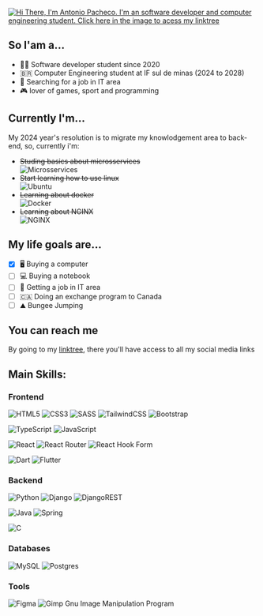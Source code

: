 [![Hi There, I'm Antonio Pacheco. I'm an software developer and computer engineering student. Click here in the image to acess my linktree](https://github.com/AntonioPGR/AntonioPGR/assets/86210494/80ba25e2-680b-4fd1-97cc-714b9ef2fdb1)](https://linktr.ee/antoniopgr)

## So I'am a...
- 🧑‍💻 Software developer student since 2020
- 🇧🇷 Computer Engineering student at IF sul de minas (2024 to 2028)
- 💼 Searching for a job in IT area
- 🎮 lover of games, sport and programming

## Currently I'm...
My 2024 year's resolution is to migrate my knowlodgement area to back-end, so, currently i'm:
  - ~~Studing basics about microsservices~~ <br>
    ![Microsservices](https://github.com/AntonioPGR/AntonioPGR/assets/86210494/fa8ea9ef-c4d3-4ee0-aa33-462a4c439a37)
  - ~~Start learning how to use linux~~ <br>
    ![Ubuntu](https://img.shields.io/badge/Ubuntu-E95420?style=for-the-badge&logo=ubuntu&logoColor=white)
  - ~~Learning about docker~~ <br>
    ![Docker](https://img.shields.io/badge/docker-%230db7ed.svg?style=for-the-badge&logo=docker&logoColor=white)
  - ~~Learning about NGINX~~ <br>
    ![NGINX](https://img.shields.io/badge/nginx-%23009639.svg?style=for-the-badge&logo=nginx&logoColor=white)  

## My life goals are...
- [x] 🖥️ Buying a computer
- [ ] 💻 Buying a notebook
- [ ] 💼 Getting a job in IT area
- [ ] 🇨🇦 Doing an exchange program to Canada
- [ ] ⛰️ Bungee Jumping

## You can reach me
By going to my [linktree](https://linktr.ee/AntonioPGR), there you'll have access to all my social media links

## Main Skills:
### Frontend
![HTML5](https://img.shields.io/badge/html5-%23E34F26.svg?style=for-the-badge&logo=html5&logoColor=white) 
![CSS3](https://img.shields.io/badge/css3-%231572B6.svg?style=for-the-badge&logo=css3&logoColor=white) 
![SASS](https://img.shields.io/badge/SASS-hotpink.svg?style=for-the-badge&logo=SASS&logoColor=white)
![TailwindCSS](https://img.shields.io/badge/tailwindcss-%2338B2AC.svg?style=for-the-badge&logo=tailwind-css&logoColor=white)
![Bootstrap](https://img.shields.io/badge/bootstrap-%238511FA.svg?style=for-the-badge&logo=bootstrap&logoColor=white)
<br>

![TypeScript](https://img.shields.io/badge/typescript-%23007ACC.svg?style=for-the-badge&logo=typescript&logoColor=white) 
![JavaScript](https://img.shields.io/badge/javascript-%23323330.svg?style=for-the-badge&logo=javascript&logoColor=%23F7DF1E) 
<br> 

![React](https://img.shields.io/badge/react-%2320232a.svg?style=for-the-badge&logo=react&logoColor=%2361DAFB)
![React Router](https://img.shields.io/badge/React_Router-CA4245?style=for-the-badge&logo=react-router&logoColor=white)
![React Hook Form](https://img.shields.io/badge/React%20Hook%20Form-%23EC5990.svg?style=for-the-badge&logo=reacthookform&logoColor=white)
<br>

![Dart](https://img.shields.io/badge/dart-%230175C2.svg?style=for-the-badge&logo=dart&logoColor=white)
![Flutter](https://img.shields.io/badge/Flutter-%2302569B.svg?style=for-the-badge&logo=Flutter&logoColor=white)
<br>

### Backend
![Python](https://img.shields.io/badge/python-3670A0?style=for-the-badge&logo=python&logoColor=ffdd54) 
![Django](https://img.shields.io/badge/django-%23092E20.svg?style=for-the-badge&logo=django&logoColor=white)
![DjangoREST](https://img.shields.io/badge/DJANGO-REST-ff1709?style=for-the-badge&logo=django&logoColor=white&color=ff1709&labelColor=gray)
<br> 

![Java](https://img.shields.io/badge/java-%23ED8B00.svg?style=for-the-badge&logo=openjdk&logoColor=white) 
![Spring](https://img.shields.io/badge/spring-%236DB33F.svg?style=for-the-badge&logo=spring&logoColor=white)
<br> 

![C](https://img.shields.io/badge/c-%2300599C.svg?style=for-the-badge&logo=c&logoColor=white) 
<br>

### Databases
![MySQL](https://img.shields.io/badge/mysql-4479A1.svg?style=for-the-badge&logo=mysql&logoColor=white)
![Postgres](https://img.shields.io/badge/postgres-%23316192.svg?style=for-the-badge&logo=postgresql&logoColor=white)

### Tools
![Figma](https://img.shields.io/badge/figma-%23F24E1E.svg?style=for-the-badge&logo=figma&logoColor=white)
![Gimp Gnu Image Manipulation Program](https://img.shields.io/badge/Gimp-657D8B?style=for-the-badge&logo=gimp&logoColor=FFFFFF) 
<br>
